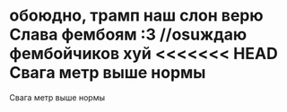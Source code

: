 обоюдно, трамп наш слон         верю
Слава фембоям :3 //osuждаю фембойчиков
хуй
<<<<<<< HEAD
Свага метр выше нормы
=======
Свага метр выше нормы
